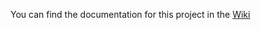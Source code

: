 You can find the documentation for this project in the [Wiki](https://git.ednz.fr/ansible-collections/k3s-ansible/wiki)
